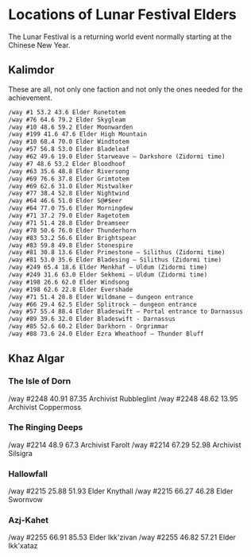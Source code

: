 # Locations of Lunar Festival Elders

The Lunar Festival is a returning world event normally starting at the Chinese New Year.


## Kalimdor

These are all, not only one faction and not only the ones needed for the achievement.

```markdown
/way #1 53.2 43.6 Elder Runetotem  
/way #76 64.6 79.2 Elder Skygleam  
/way #10 48.6 59.2 Elder Moonwarden  
/way #199 41.6 47.6 Elder High Mountain  
/way #10 68.4 70.0 Elder Windtotem  
/way #57 56.8 53.0 Elder Bladeleaf  
/way #62 49.6 19.0 Elder Starweave – Darkshore (Zidormi time)  
/way #7 48.6 53.2 Elder Bloodhoof  
/way #63 35.6 48.8 Elder Riversong  
/way #69 76.6 37.8 Elder Grimtotem  
/way #69 62.6 31.0 Elder Mistwalker  
/way #77 38.4 52.8 Elder Nightwind  
/way #64 46.6 51.0 Elder S@#$eer  
/way #64 77.0 75.6 Elder Morningdew  
/way #71 37.2 79.0 Elder Ragetotem  
/way #71 51.4 28.8 Elder Dreamseer  
/way #78 50.6 76.0 Elder Thunderhorn  
/way #83 53.2 56.6 Elder Brightspear  
/way #83 59.8 49.8 Elder Stonespire  
/way #81 30.8 13.6 Elder Primestone – Silithus (Zidormi time)  
/way #81 53.0 35.6 Elder Bladesing – Silithus (Zidormi time)  
/way #249 65.4 18.6 Elder Menkhaf – Uldum (Zidormi time)  
/way #249 31.6 63.0 Elder Sekhemi – Uldum (Zidormi time)  
/way #198 26.6 62.0 Elder Windsong  
/way #198 62.6 22.8 Elder Evershade  
/way #71 51.4 28.8 Elder Wildmane – dungeon entrance  
/way #66 29.4 62.5 Elder Splitrock – dungeon entrance  
/way #57 55.4 88.4 Elder Bladeswift – Portal entrance to Darnassus  
/way #89 39.6 32.0 Elder Bladeswift - Darnassus  
/way #85 52.6 60.2 Elder Darkhorn - Orgrimmar  
/way #88 73.6 24.0 Elder Ezra Wheathoof – Thunder Bluff
```

## Khaz Algar

### The Isle of Dorn
/way #2248 40.91 87.35 Archivist Rubbleglint
/way #2248 48.62 13.95 Archivist Coppermoss

### The Ringing Deeps
/way #2214 48.9 67.3 Archivist Farolt
/way #2214 67.29 52.98 Archivist Silsigra

### Hallowfall
/way #2215 25.88 51.93 Elder Knythall
/way #2215 66.27 46.28 Elder Swornvow

### Azj-Kahet
/way #2255 66.91 85.53 Elder Ikk'zivan
/way #2255 46.82 57.21 Elder Ikk'xataz